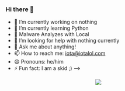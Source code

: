 ### Hi there 👋

- 🔭 I’m currently working on nothing
- 🌱 I’m currently learning Python
- 👯 Malware Analyzes with Local
- 🤔 I’m looking for help with nothing currently
- 💬 Ask me about anything!
- 📫 How to reach me: iota@iotalol.com
- 😄 Pronouns: he/him
- ⚡ Fun fact: I am a skid ;)
-->
<p align="center">&nbsp;<img align="center" src="https://discord.c99.nl/widget/theme-4/794066248412954654.png"/></p>
